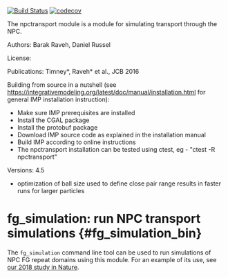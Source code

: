 [![Build Status](https://travis-ci.org/salilab/npctransport.svg?branch=develop)](https://travis-ci.org/salilab/npctransport)
[![codecov](https://codecov.io/gh/salilab/npctransport/branch/develop/graph/badge.svg)](https://codecov.io/gh/salilab/npctransport)

The npctransport module is a module for simulating transport through the NPC.

Authors: Barak Raveh, Daniel Russel

License:

Publications:
Timney*, Raveh* et al., JCB 2016

Building from source in a nutshell (see https://integrativemodeling.org/latest/doc/manual/installation.html for general IMP installation instruction):
- Make sure IMP prerequisites are installed
- Install the CGAL package
- Install the protobuf package
- Download IMP source code as explained in the installation manual
- Build IMP according to online instructions
- The npctransport installation can be tested using ctest, eg - "ctest -R npctransport"

Versions:
4.5
- optimization of ball size used to define close pair range results in faster runs for larger particles

fg_simulation: run NPC transport simulations {#fg_simulation_bin}
============================================

The `fg_simulation` command line tool can be used to run simulations of
NPC FG repeat domains using this module. For an example of its use, see
[our 2018 study in Nature](https://salilab.org/npc_fg_2018).
